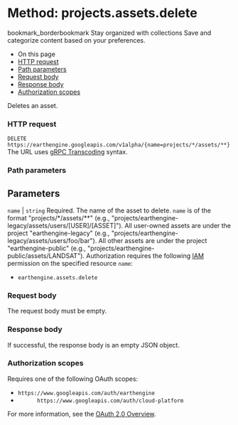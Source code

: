  
#  Method: projects.assets.delete
bookmark_borderbookmark Stay organized with collections  Save and categorize content based on your preferences. 
  * On this page
  * [HTTP request](https://developers.google.com/earth-engine/reference/rest/v1alpha/projects.assets/delete#http-request)
  * [Path parameters](https://developers.google.com/earth-engine/reference/rest/v1alpha/projects.assets/delete#path-parameters)
  * [Request body](https://developers.google.com/earth-engine/reference/rest/v1alpha/projects.assets/delete#request-body)
  * [Response body](https://developers.google.com/earth-engine/reference/rest/v1alpha/projects.assets/delete#response-body)
  * [Authorization scopes](https://developers.google.com/earth-engine/reference/rest/v1alpha/projects.assets/delete#authorization-scopes)


Deletes an asset.
### HTTP request
`DELETE https://earthengine.googleapis.com/v1alpha/{name=projects/*/assets/**}`
The URL uses [gRPC Transcoding](https://google.aip.dev/127) syntax.
### Path parameters
Parameters  
---  
`name` |  `string` Required. The name of the asset to delete. `name` is of the format "projects/*/assets/**" (e.g., "projects/earthengine-legacy/assets/users/[USER]/[ASSET]"). All user-owned assets are under the project "earthengine-legacy" (e.g., "projects/earthengine-legacy/assets/users/foo/bar"). All other assets are under the project "earthengine-public" (e.g., "projects/earthengine-public/assets/LANDSAT"). Authorization requires the following [IAM](https://cloud.google.com/iam/docs/) permission on the specified resource `name`:
  * `earthengine.assets.delete`

  
### Request body
The request body must be empty.
### Response body
If successful, the response body is an empty JSON object.
### Authorization scopes
Requires one of the following OAuth scopes:
  * `https://www.googleapis.com/auth/earthengine`
  * `      https://www.googleapis.com/auth/cloud-platform`


For more information, see the [OAuth 2.0 Overview](https://developers.google.com/identity/protocols/OAuth2).
